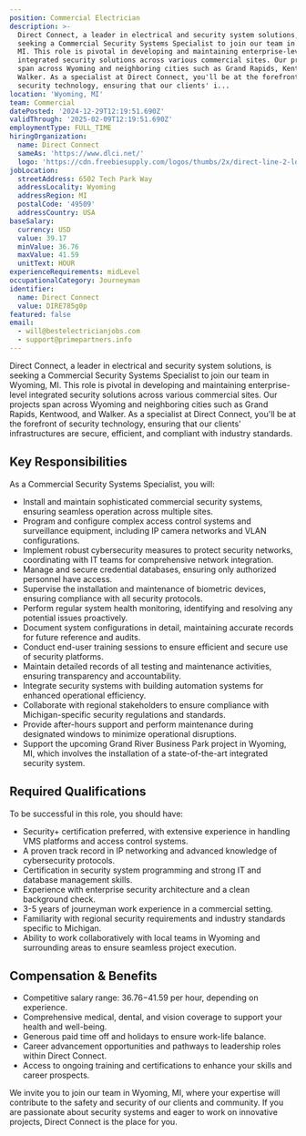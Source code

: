 ```yaml
---
position: Commercial Electrician
description: >-
  Direct Connect, a leader in electrical and security system solutions, is
  seeking a Commercial Security Systems Specialist to join our team in Wyoming,
  MI. This role is pivotal in developing and maintaining enterprise-level
  integrated security solutions across various commercial sites. Our projects
  span across Wyoming and neighboring cities such as Grand Rapids, Kentwood, and
  Walker. As a specialist at Direct Connect, you'll be at the forefront of
  security technology, ensuring that our clients' i...
location: 'Wyoming, MI'
team: Commercial
datePosted: '2024-12-29T12:19:51.690Z'
validThrough: '2025-02-09T12:19:51.690Z'
employmentType: FULL_TIME
hiringOrganization:
  name: Direct Connect
  sameAs: 'https://www.dlci.net/'
  logo: 'https://cdn.freebiesupply.com/logos/thumbs/2x/direct-line-2-logo.png'
jobLocation:
  streetAddress: 6502 Tech Park Way
  addressLocality: Wyoming
  addressRegion: MI
  postalCode: '49509'
  addressCountry: USA
baseSalary:
  currency: USD
  value: 39.17
  minValue: 36.76
  maxValue: 41.59
  unitText: HOUR
experienceRequirements: midLevel
occupationalCategory: Journeyman
identifier:
  name: Direct Connect
  value: DIRE785g0p
featured: false
email:
  - will@bestelectricianjobs.com
  - support@primepartners.info
---
```




Direct Connect, a leader in electrical and security system solutions, is seeking a Commercial Security Systems Specialist to join our team in Wyoming, MI. This role is pivotal in developing and maintaining enterprise-level integrated security solutions across various commercial sites. Our projects span across Wyoming and neighboring cities such as Grand Rapids, Kentwood, and Walker. As a specialist at Direct Connect, you'll be at the forefront of security technology, ensuring that our clients' infrastructures are secure, efficient, and compliant with industry standards.

## Key Responsibilities

As a Commercial Security Systems Specialist, you will:

- Install and maintain sophisticated commercial security systems, ensuring seamless operation across multiple sites.
- Program and configure complex access control systems and surveillance equipment, including IP camera networks and VLAN configurations.
- Implement robust cybersecurity measures to protect security networks, coordinating with IT teams for comprehensive network integration.
- Manage and secure credential databases, ensuring only authorized personnel have access.
- Supervise the installation and maintenance of biometric devices, ensuring compliance with all security protocols.
- Perform regular system health monitoring, identifying and resolving any potential issues proactively.
- Document system configurations in detail, maintaining accurate records for future reference and audits.
- Conduct end-user training sessions to ensure efficient and secure use of security platforms.
- Maintain detailed records of all testing and maintenance activities, ensuring transparency and accountability.
- Integrate security systems with building automation systems for enhanced operational efficiency.
- Collaborate with regional stakeholders to ensure compliance with Michigan-specific security regulations and standards.
- Provide after-hours support and perform maintenance during designated windows to minimize operational disruptions.
- Support the upcoming Grand River Business Park project in Wyoming, MI, which involves the installation of a state-of-the-art integrated security system.

## Required Qualifications

To be successful in this role, you should have:

- Security+ certification preferred, with extensive experience in handling VMS platforms and access control systems.
- A proven track record in IP networking and advanced knowledge of cybersecurity protocols.
- Certification in security system programming and strong IT and database management skills.
- Experience with enterprise security architecture and a clean background check.
- 3-5 years of journeyman work experience in a commercial setting.
- Familiarity with regional security requirements and industry standards specific to Michigan.
- Ability to work collaboratively with local teams in Wyoming and surrounding areas to ensure seamless project execution.

## Compensation & Benefits

- Competitive salary range: $36.76-$41.59 per hour, depending on experience.
- Comprehensive medical, dental, and vision coverage to support your health and well-being.
- Generous paid time off and holidays to ensure work-life balance.
- Career advancement opportunities and pathways to leadership roles within Direct Connect.
- Access to ongoing training and certifications to enhance your skills and career prospects.

We invite you to join our team in Wyoming, MI, where your expertise will contribute to the safety and security of our clients and community. If you are passionate about security systems and eager to work on innovative projects, Direct Connect is the place for you.
